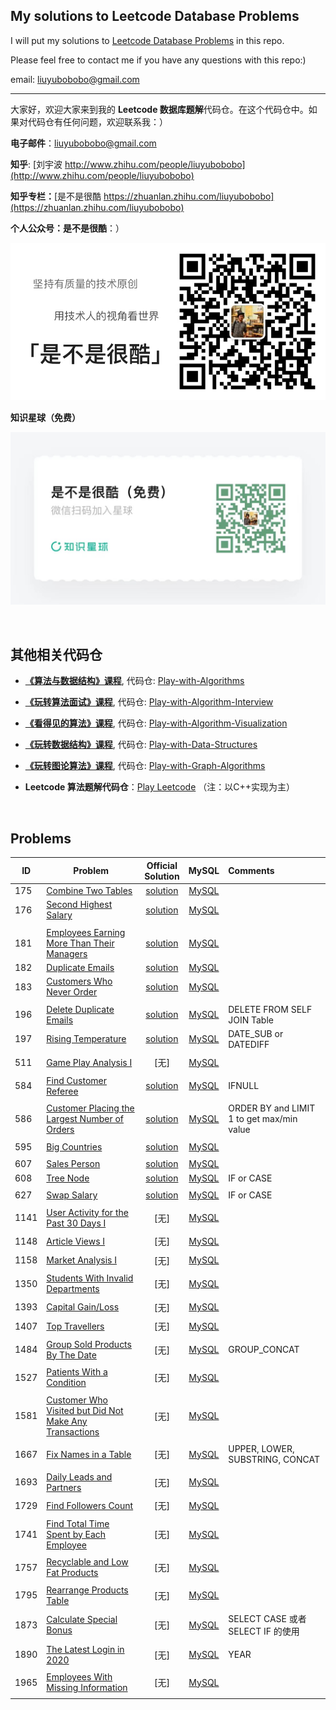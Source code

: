 ## My solutions to Leetcode Database Problems

I will put my solutions to [Leetcode Database Problems](https://leetcode.com/problemset/database/) in this repo. 

Please feel free to contact me if you have any questions with this repo:)

email: [liuyubobobo@gmail.com](mailto:liuyubobobo@gmail.com)

---

大家好，欢迎大家来到我的 **Leetcode 数据库题解**代码仓。在这个代码仓中。如果对代码仓有任何问题，欢迎联系我：）

**电子邮件**：[liuyubobobo@gmail.com](mailto:liuyubobobo@gmail.com)

**知乎**: [刘宇波 http://www.zhihu.com/people/liuyubobobo](http://www.zhihu.com/people/liuyubobobo)

**知乎专栏：**[是不是很酷 https://zhuanlan.zhihu.com/liuyubobobo](https://zhuanlan.zhihu.com/liuyubobobo)

**个人公众号：是不是很酷**：）

![QRCode](qrcode.png)

**知识星球（免费）**

![ZSXQ](zsxq.jpg)

<br/>

## 其他相关代码仓

* [**《算法与数据结构》课程**](https://coding.imooc.com/class/71.html), 代码仓: [Play-with-Algorithms](https://github.com/liuyubobobo/Play-with-Algorithms)
 
* [**《玩转算法面试》课程**](https://coding.imooc.com/class/82.html), 代码仓: [Play-with-Algorithm-Interview](https://github.com/liuyubobobo/Play-with-Algorithm-Interview)

* [**《看得见的算法》课程**](https://coding.imooc.com/class/138.html), 代码仓: [Play-with-Algorithm-Visualization](https://github.com/liuyubobobo/Play-with-Algorithm-Visualization)

* [**《玩转数据结构》课程**](https://coding.imooc.com/class/207.html), 代码仓: [Play-with-Data-Structures](https://github.com/liuyubobobo/Play-with-Data-Structures)

* [**《玩转图论算法》课程**](https://coding.imooc.com/class/370.html), 代码仓: [Play-with-Graph-Algorithms](https://github.com/liuyubobobo/Play-with-Graph-Algorithms)

* **Leetcode 算法题解代码仓**：[Play Leetcode](https://github.com/liuyubobobo/Play-Leetcode) （注：以C++实现为主）

<br/>

## Problems

| ID | Problem | Official<br/>Solution | MySQL | Comments |
| --- | --- | :---: | :--: | :--- |
| 175 | [Combine Two Tables](https://leetcode.com/problems/combine-two-tables/) | [solution](https://leetcode.com/problems/combine-two-tables/solution/) | [MySQL](0175-Combine-Two-Tables/) | |
| 176 | [Second Highest Salary](https://leetcode.com/problems/second-highest-salary/) | [solution](https://leetcode.com/problems/second-highest-salary/solution/) | [MySQL](0176-Second-Highest-Salary/) | |
| | | | | |
| 181 | [Employees Earning More Than Their Managers](https://leetcode.com/problems/employees-earning-more-than-their-managers/) | [solution](https://leetcode.com/problems/employees-earning-more-than-their-managers/solution/) | [MySQL](0181-Employees-Earning-More-Than-Their-Managers/) | |
| 182 | [Duplicate Emails](https://leetcode.com/problems/duplicate-emails/) | [solution](https://leetcode.com/problems/duplicate-emails/solution/) | [MySQL](0182-Duplicate-Emails/) | |
| 183 | [Customers Who Never Order](https://leetcode.com/problems/customers-who-never-order/) | [solution](https://leetcode.com/problems/customers-who-never-order/solution/) | [MySQL](0183-Customers-Who-Never-Order/) | |
| | | | | |
| 196 | [Delete Duplicate Emails](https://leetcode.com/problems/delete-duplicate-emails/) | [solution](https://leetcode.com/problems/delete-duplicate-emails/solution/) | [MySQL](0196-Delete-Duplicate-Emails/) | DELETE FROM SELF JOIN Table |
| 197 | [Rising Temperature](https://leetcode.com/problems/rising-temperature/) | [solution](https://leetcode.com/problems/rising-temperature/solution/) | [MySQL](0197-Rising-Temperature/) | DATE_SUB or DATEDIFF |
| | | | | |
| 511 | [Game Play Analysis I](https://leetcode.com/problems/game-play-analysis-i/) | [无] | [MySQL](0511-Game-Play-Analysis-I/) | |
| | | | | |
| 584 | [Find Customer Referee](https://leetcode.com/problems/find-customer-referee/) | [solution](https://leetcode.com/problems/find-customer-referee/solution/) | [MySQL](0584-Find-Customer-Referee/) | IFNULL |
| | | | | |
| 586 | [Customer Placing the Largest Number of Orders](https://leetcode.com/problems/customer-placing-the-largest-number-of-orders/) | [solution](https://leetcode.com/problems/customer-placing-the-largest-number-of-orders/solution/) | [MySQL](0586-Customer-Placing-the-Largest-Number-of-Orders/) | ORDER BY and LIMIT 1 to get max/min value|
| | | | | |
| 595 | [Big Countries](https://leetcode.com/problems/big-countries/) | [solution](https://leetcode.com/problems/big-countries/solution/) | [MySQL](0595-Big-Countries/) | |
| | | | | |
| 607 | [Sales Person](https://leetcode.com/problems/sales-person/) | [solution](https://leetcode.com/problems/sales-person/solution/) | [MySQL](0607-Sales-Person/) | |
| 608 | [Tree Node](https://leetcode.com/problems/tree-node/) | [solution](https://leetcode.com/problems/tree-node/solution/) | [MySQL](0608-Tree-Node/) | IF or CASE |
| | | | | |
| 627 | [Swap Salary](https://leetcode.com/problems/swap-salary/) | [solution](https://leetcode.com/problems/swap-salary/solution/) | [MySQL](0627-Swap-Salary/) | IF or CASE |
| | | | | |
| 1141 | [User Activity for the Past 30 Days I](https://leetcode.com/problems/user-activity-for-the-past-30-days-i/) | [无] | [MySQL](1141-User-Activity-for-the-Past-30-Days-I/) | |
| | | | | |
| 1148 | [Article Views I](https://leetcode.com/problems/article-views-i/) | [无] | [MySQL](1148-Article-Views-I/) | |
| | | | | |
| 1158 | [Market Analysis I](https://leetcode.com/problems/market-analysis-i/) | [无] | [MySQL](1158-Market-Analysis-I/) | |
| | | | | |
| 1350 | [Students With Invalid Departments](https://leetcode.com/problems/students-with-invalid-departments/) | [无] | [MySQL](1350-Students-With-Invalid-Departments/) | |
| | | | | |
| 1393 | [Capital Gain/Loss](https://leetcode.com/problems/capital-gainloss/) | [无] | [MySQL](1393-Capital-Gain-Loss/) | |
| | | | | |
| 1407 | [Top Travellers](https://leetcode.com/problems/top-travellers/) | [无] | [MySQL](1407-Top-Travellers/) | |
| | | | | |
| 1484 | [Group Sold Products By The Date](https://leetcode.com/problems/group-sold-products-by-the-date/) | [无] | [MySQL](1484-Group-Sold-Products-By-The-Date/) | GROUP_CONCAT |
| | | | | |
| 1527 | [Patients With a Condition](https://leetcode.com/problems/patients-with-a-condition/) | [无] | [MySQL](1527-Patients-With-a-Condition/) | |
| | | | | |
| 1581 | [Customer Who Visited but Did Not Make Any Transactions](https://leetcode.com/problems/customer-who-visited-but-did-not-make-any-transactions/) | [无] | [MySQL](1581-Customer-Who-Visited-but-Did-Not-Make-Any-Transactions/) | |
| | | | | |
| 1667 | [Fix Names in a Table](https://leetcode.com/problems/fix-names-in-a-table/) | [无] | [MySQL](1667-Fix-Names-in-a-Table/) | UPPER, LOWER, SUBSTRING, CONCAT |
| | | | | |
| 1693 | [Daily Leads and Partners](https://leetcode.com/problems/daily-leads-and-partners/) | [无] | [MySQL](1693-Daily-Leads-and-Partners/) | |
| | | | | |
| 1729 | [Find Followers Count](https://leetcode.com/problems/find-followers-count/) | [无] | [MySQL](1729-Find-Followers-Count/) | |
| | | | | |
| 1741 | [Find Total Time Spent by Each Employee](https://leetcode.com/problems/find-total-time-spent-by-each-employee/) | [无] | [MySQL](1741-Find-Total-Time-Spent-by-Each-Employee/) | |
| | | | | |
| 1757 | [Recyclable and Low Fat Products](https://leetcode.com/problems/recyclable-and-low-fat-products/) | [无] | [MySQL](1757-Recyclable-and-Low-Fat-Products/) | |
| | | | | |
| 1795 | [Rearrange Products Table](https://leetcode.com/problems/rearrange-products-table/) | [无] | [MySQL](1795-Rearrange-Products-Table/) | |
| | | | | |
| 1873 | [Calculate Special Bonus](https://leetcode.com/problems/calculate-special-bonus/) | [无] | [MySQL](1873-Calculate-Special-Bonus/) | SELECT CASE 或者 SELECT IF 的使用|
| | | | | |
| 1890 | [The Latest Login in 2020](https://leetcode.com/problems/the-latest-login-in-2020/) | [无] | [MySQL](1890-The-Latest-Login-in-2020/) | YEAR |
| | | | | |
| 1965 | [Employees With Missing Information](https://leetcode.com/problems/employees-with-missing-information/) | [无] | [MySQL](1965-Employees-With-Missing-Information/) | |
| | | | | |